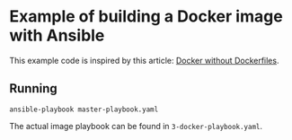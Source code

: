 # Example of building a Docker image with Ansible

This example code is inspired by this article:
[Docker without Dockerfiles](https://tech.labs.oliverwyman.com/blog/2019/08/30/docker-without-dockerfiles).

## Running

```
ansible-playbook master-playbook.yaml
```

The actual image playbook can be found in `3-docker-playbook.yaml`.
